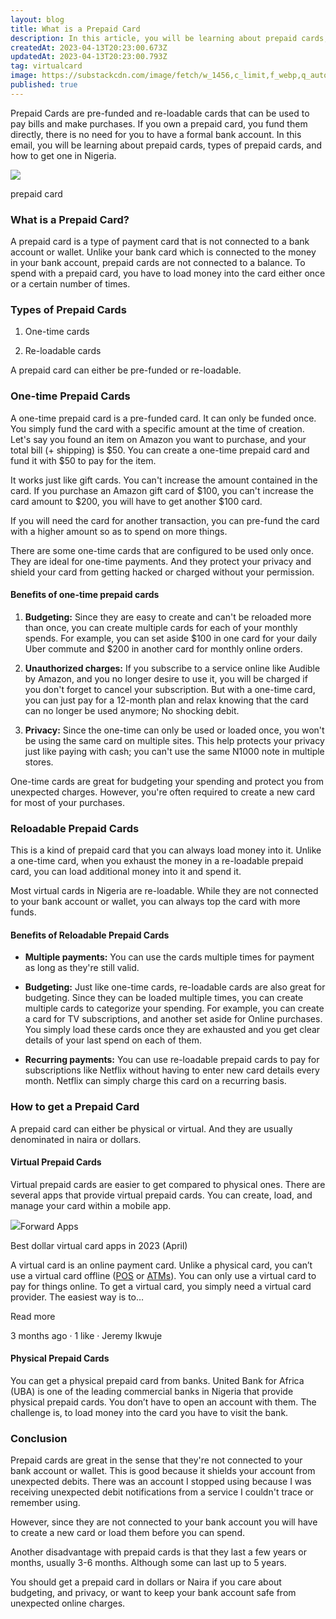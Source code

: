 ```yaml
---
layout: blog
title: What is a Prepaid Card
description: In this article, you will be learning about prepaid cards, types of prepaid cards, and how to get one in Nigeria.
createdAt: 2023-04-13T20:23:00.673Z
updatedAt: 2023-04-13T20:23:00.793Z
tag: virtualcard
image: https://substackcdn.com/image/fetch/w_1456,c_limit,f_webp,q_auto:good,fl_progressive:steep/https%3A%2F%2Fsubstack-post-media.s3.amazonaws.com%2Fpublic%2Fimages%2F3f87f260-d45f-4230-934a-e15f0e0033e7_512x512
published: true
---
```

Prepaid Cards are pre-funded and re-loadable cards that can be used to pay bills and make purchases. If you own a prepaid card, you fund them directly, there is no need for you to have a formal bank account. In this email, you will be learning about prepaid cards, types of prepaid cards, and how to get one in Nigeria.

[](https://substackcdn.com/image/fetch/f_auto,q_auto:good,fl_progressive:steep/https%3A%2F%2Fsubstack-post-media.s3.amazonaws.com%2Fpublic%2Fimages%2F3f87f260-d45f-4230-934a-e15f0e0033e7_512x512)

![](https://substackcdn.com/image/fetch/w_1456,c_limit,f_auto,q_auto:good,fl_progressive:steep/https%3A%2F%2Fsubstack-post-media.s3.amazonaws.com%2Fpublic%2Fimages%2F3f87f260-d45f-4230-934a-e15f0e0033e7_512x512)

prepaid card

### What is a Prepaid Card?

A prepaid card is a type of payment card that is not connected to a bank account or wallet. Unlike your bank card which is connected to the money in your bank account, prepaid cards are not connected to a balance. To spend with a prepaid card, you have to load money into the card either once or a certain number of times.

### Types of Prepaid Cards

1.  One-time cards
    
2.  Re-loadable cards
    

A prepaid card can either be pre-funded or re-loadable.

### One-time Prepaid Cards

A one-time prepaid card is a pre-funded card. It can only be funded once. You simply fund the card with a specific amount at the time of creation. Let's say you found an item on Amazon you want to purchase, and your total bill (+ shipping) is $50. You can create a one-time prepaid card and fund it with $50 to pay for the item.

It works just like gift cards. You can't increase the amount contained in the card. If you purchase an Amazon gift card of $100, you can't increase the card amount to $200, you will have to get another $100 card.  
  
If you will need the card for another transaction, you can pre-fund the card with a higher amount so as to spend on more things.  
  
There are some one-time cards that are configured to be used only once. They are ideal for one-time payments. And they protect your privacy and shield your card from getting hacked or charged without your permission.

#### Benefits of one-time prepaid cards

1.  **Budgeting:** Since they are easy to create and can't be reloaded more than once, you can create multiple cards for each of your monthly spends. For example, you can set aside $100 in one card for your daily Uber commute and $200 in another card for monthly online orders.
    
2.  **Unauthorized charges:** If you subscribe to a service online like Audible by Amazon, and you no longer desire to use it, you will be charged if you don't forget to cancel your subscription. But with a one-time card, you can just pay for a 12-month plan and relax knowing that the card can no longer be used anymore; No shocking debit.
    
3.  **Privacy:** Since the one-time can only be used or loaded once, you won't be using the same card on multiple sites. This help protects your privacy just like paying with cash; you can't use the same N1000 note in multiple stores.
    

One-time cards are great for budgeting your spending and protect you from unexpected charges. However, you're often required to create a new card for most of your purchases.

### Reloadable Prepaid Cards

This is a kind of prepaid card that you can always load money into it. Unlike a one-time card, when you exhaust the money in a re-loadable prepaid card, you can load additional money into it and spend it.

Most virtual cards in Nigeria are re-loadable. While they are not connected to your bank account or wallet, you can always top the card with more funds.

#### Benefits of Reloadable Prepaid Cards

-   **Multiple payments:** You can use the cards multiple times for payment as long as they're still valid.
    
-   **Budgeting:** Just like one-time cards, re-loadable cards are also great for budgeting. Since they can be loaded multiple times, you can create multiple cards to categorize your spending. For example, you can create a card for TV subscriptions, and another set aside for Online purchases. You simply load these cards once they are exhausted and you get clear details of your last spend on each of them.
    
-   **Recurring payments:** You can use re-loadable prepaid cards to pay for subscriptions like Netflix without having to enter new card details every month. Netflix can simply charge this card on a recurring basis.
    

### How to get a Prepaid Card

A prepaid card can either be physical or virtual. And they are usually denominated in naira or dollars.

#### Virtual Prepaid Cards

Virtual prepaid cards are easier to get compared to physical ones. There are several apps that provide virtual prepaid cards. You can create, load, and manage your card within a mobile app.

[](https://forwardapps.substack.com/p/best-dollar-virtual-card-apps-in?utm_source=substack&utm_campaign=post_embed&utm_medium=web)

![](https://substackcdn.com/image/fetch/w_56,c_limit,f_auto,q_auto:good,fl_progressive:steep/https%3A%2F%2Fsubstack-post-media.s3.amazonaws.com%2Fpublic%2Fimages%2Fda5c0a4e-7aea-4644-9e19-3aedcbefb4ee_500x500.png)Forward Apps

Best dollar virtual card apps in 2023 (April)

A virtual card is an online payment card. Unlike a physical card, you can’t use a virtual card offline ([POS](https://monierate.com/blog/what-is-a-point-of-sale-pos-and-how-it-works-in-nigeria) or [ATMs](https://monierate.com/blog/what-is-an-automated-teller-machine-atm-and-how-it-works-in-nigeria)). You can only use a virtual card to pay for things online. To get a virtual card, you simply need a virtual card provider. The easiest way is to…

Read more

3 months ago · 1 like · Jeremy Ikwuje

#### Physical Prepaid Cards

You can get a physical prepaid card from banks. United Bank for Africa (UBA) is one of the leading commercial banks in Nigeria that provide physical prepaid cards. You don’t have to open an account with them. The challenge is, to load money into the card you have to visit the bank.

### Conclusion

Prepaid cards are great in the sense that they're not connected to your bank account or wallet. This is good because it shields your account from unexpected debits. There was an account I stopped using because I was receiving unexpected debit notifications from a service I couldn't trace or remember using.  
  
However, since they are not connected to your bank account you will have to create a new card or load them before you can spend.  
  
Another disadvantage with prepaid cards is that they last a few years or months, usually 3-6 months. Although some can last up to 5 years.  
  
You should get a prepaid card in dollars or Naira if you care about budgeting, and privacy, or want to keep your bank account safe from unexpected online charges.
